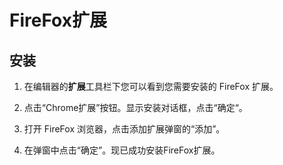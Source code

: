 # FireFox扩展
## 安装
1. 在编辑器的**扩展**工具栏下您可以看到您需要安装的 FireFox 扩展。
<!-- 
   ![FireFox 扩展]() -->

2. 点击“Chrome扩展”按钮。显示安装对话框，点击“确定“。
<!--  
   ![确定安装 FireFox 扩展]() -->

3. 打开 FireFox 浏览器，点击添加扩展弹窗的“添加”。
<!-- 
   ![打开扩展程序]() -->

4. 在弹窗中点击“确定”。现已成功安装FireFox扩展。